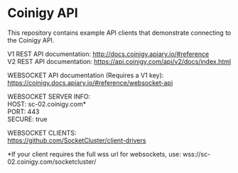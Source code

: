 # Coinigy API

This repository contains example API clients that demonstrate connecting to the Coinigy API.

V1 REST API documentation: http://docs.coinigy.apiary.io/#reference  
V2 REST API documentation: https://api.coinigy.com/api/v2/docs/index.html  

WEBSOCKET API documentation (Requires a V1 key): https://coinigy.docs.apiary.io/#reference/websocket-api  

WEBSOCKET SERVER INFO:  
HOST: sc-02.coinigy.com*  
PORT: 443  
SECURE: true


WEBSOCKET CLIENTS:  
https://github.com/SocketCluster/client-drivers  

*If your client requires the full wss url for websockets, use: wss://sc-02.coinigy.com/socketcluster/
